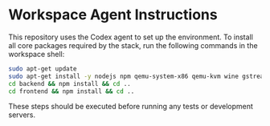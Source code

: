 # Workspace Agent Instructions

This repository uses the Codex agent to set up the environment. To install all core packages required by the stack, run the following commands in the workspace shell:

```bash
sudo apt-get update
sudo apt-get install -y nodejs npm qemu-system-x86 qemu-kvm wine gstreamer1.0-tools pulseaudio kubectl docker.io tcpdump
cd backend && npm install && cd ..
cd frontend && npm install && cd ..
```

These steps should be executed before running any tests or development servers.
